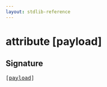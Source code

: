 ```yaml
---
layout: stdlib-reference
---
```


# attribute [payload]

## Signature

<pre>
[<a href="payload">payload</a>]
</pre>

